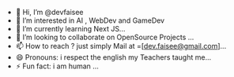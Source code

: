 - 👋 Hi, I’m @devfaisee
- 👀 I’m interested in AI , WebDev and GameDev
- 🌱 I’m currently learning Next JS...
- 💞️ I’m looking to collaborate on OpenSource Projects ...
- 📫 How to reach ? just simply Mail at =[dev.faisee@gmail.com]...
- 😄 Pronouns: i respect the english my Teachers taught me...
- ⚡ Fun fact: i am human ...

<!---
devfaisee/devfaisee is a ✨ special ✨ repository because its `README.md` (this file) appears on your GitHub profile.
You can click the Preview link to take a look at your changes.
--->
